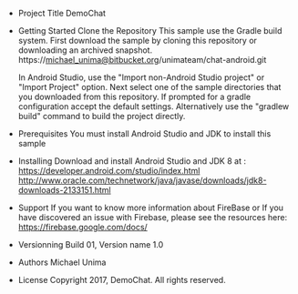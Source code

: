 * Project Title
	DemoChat
	
* Getting Started
	Clone the Repository
	This sample use the Gradle build system.
	First download the sample by cloning this repository or downloading an archived snapshot.
	https://michael_unima@bitbucket.org/unimateam/chat-android.git

	In Android Studio, use the "Import non-Android Studio project" or "Import Project" option. Next select one of the sample directories that you downloaded from this repository. If prompted for a gradle configuration accept the default settings.
	Alternatively use the "gradlew build" command to build the project directly.

* Prerequisites
	You must install Android Studio and JDK to install this sample

* Installing
	Download and install Android Studio and JDK 8 at : 
	https://developer.android.com/studio/index.html
	http://www.oracle.com/technetwork/java/javase/downloads/jdk8-downloads-2133151.html

* Support
	If you want to know more information about FireBase or If you have discovered an issue with Firebase, please see the resources here: https://firebase.google.com/docs/

* Versionning
	Build 01, Version name 1.0

* Authors
	Michael Unima

* License
	Copyright 2017, DemoChat.
	All rights reserved.
	